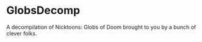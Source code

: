 # GlobsDecomp
A decompilation of Nicktoons: Globs of Doom brought to you by a bunch of clever folks.
